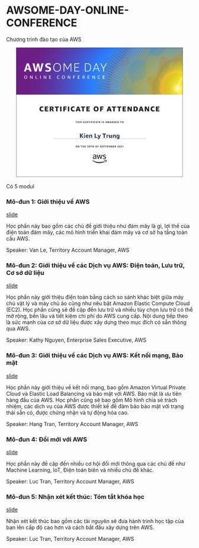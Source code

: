 # AWSOME-DAY-ONLINE-CONFERENCE
Chương trình đào tạo của AWS  
<p align="center"> <img src="img/certificate.png" width="450"> </p>

Có 5 modul
### Mô-đun 1: Giới thiệu về AWS 

[slide](https://asean-resources.awscloud.com/awsome-day-online-conference-on-demand-vietnamese/1-introduction-to-the-cloud-vn-21q3)


Học phần này bao gồm các chủ đề giới thiệu như đám mây là gì, lợi thế của điện toán đám mây, các mô hình triển khai đám mây và cơ sở hạ tầng toàn cầu AWS.

Speaker: Van Le, Territory Account Manager, AWS

### Mô-đun 2: Giới thiệu về các Dịch vụ AWS: Điện toán, Lưu trữ, Cơ sở dữ liệu

[slide](https://asean-resources.awscloud.com/awsome-day-online-conference-on-demand-vietnamese/2-introduction-to-aws-services-compute-storage-databases-vn-21q3)

Học phần này giới thiệu điện toán bằng cách so sánh khác biệt giữa máy chủ vật lý và máy chủ ảo cũng như nêu bật Amazon Elastic Compute Cloud (EC2). Học phần cũng sẽ đề cập đến lưu trữ và nhiều tùy chọn lưu trữ có thể mở rộng, bền lâu và tiết kiệm chi phí do AWS cung cấp. Nội dung tiếp theo là sức mạnh của cơ sở dữ liệu được xây dựng theo mục đích có sẵn thông qua AWS.

Speaker: Kathy Nguyen, Enterprise Sales Executive, AWS

### Mô-đun 3: Giới thiệu về các Dịch vụ AWS: Kết nối mạng, Bảo mật

[slide](https://asean-resources.awscloud.com/awsome-day-online-conference-on-demand-vietnamese/3-introduction-to-aws-services-networking-security-vn-21q3)

Học phần này giới thiệu về kết nối mạng, bao gồm Amazon Virtual Private Cloud và Elastic Load Balancing và bảo mật với AWS. Bảo mật là ưu tiên hàng đầu của AWS. Học phần cũng sẽ bao gồm Mô hình chia sẻ trách nhiệm, các dịch vụ của AWS được thiết kế để đảm bảo bảo mật với trạng thái sẵn có, được chứng nhận và tự động hóa cao.

Speaker: Hang Tran, Territory Account Manager, AWS

### Mô-đun 4: Đổi mới với AWS

[slide](https://asean-resources.awscloud.com/awsome-day-online-conference-on-demand-vietnamese/1-introduction-to-the-cloud-vn-21q3)

Học phần này đề cập đến nhiều cơ hội đổi mới thông qua các chủ đề như Machine Learning, IoT, Điện toán biên và nhiều chủ đề khác.

Speaker: Luc Tran, Territory Account Manager, AWS

### Mô-đun 5: Nhận xét kết thúc: Tóm tắt khóa học

[slide](https://asean-resources.awscloud.com/awsome-day-online-conference-on-demand-vietnamese/1-introduction-to-the-cloud-vn-21q3)

Nhận xét kết thúc bao gồm các tài nguyên sẽ đưa hành trình học tập của bạn lên cấp độ cao hơn và cách bắt đầu xây dựng trên AWS.

Speaker: Luc Tran, Territory Account Manager, AWS
